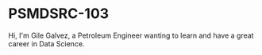 # PSMDSRC-103
Hi, I'm Gile Galvez, a Petroleum Engineer wanting to learn and have a great career in Data Science.
